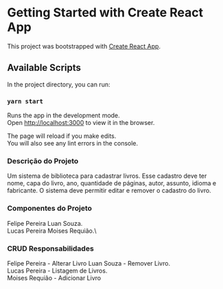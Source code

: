 # Getting Started with Create React App

This project was bootstrapped with [Create React App](https://github.com/facebook/create-react-app).

## Available Scripts

In the project directory, you can run:

### `yarn start`

Runs the app in the development mode.\
Open [http://localhost:3000](http://localhost:3000) to view it in the browser.

The page will reload if you make edits.\
You will also see any lint errors in the console.

### Descrição do Projeto

Um sistema de biblioteca para cadastrar livros. Esse cadastro deve ter nome, capa do livro, ano, quantidade de páginas, autor,
assunto, idioma e fabricante. O sistema deve permitir editar e remover o cadastro do livro.

### Componentes do Projeto

Felipe Pereira
Luan Souza.\
Lucas Pereira
Moises Requião.\

### CRUD Responsabilidades

Felipe Pereira - Alterar Livro
Luan Souza - Remover Livro.\
Lucas Pereira - Listagem de Livros.\
Moises Requião - Adicionar Livro

